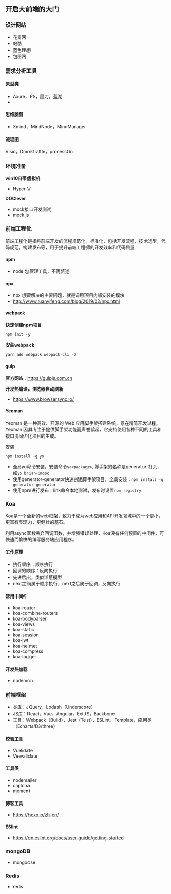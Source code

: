 ## 开启大前端的大门

### 设计网站

- 花瓣网
- 站酷
- 蓝色理想
- 包图网

### 需求分析工具

#### 原型类

- Axure，PS，墨刀，蓝湖
- 

#### 思维脑图

- Xmind，MindNode，MindManager

#### 流程图

Visio，OmniGraffle，processOn

### 环境准备

**win10自带虚拟机**

- Hyper-V

**DOClever**

- mock接口开发测试
- mock.js

### 前端工程化

前端工程化是指将前端开发的流程规范化，标准化，包括开发流程，技术选型，代码规范，构建发布等，用于提升前端工程师的开发效率和代码质量

#### npm

- node 包管理工具，不再赘述

#### npx

- npx 想要解决的主要问题，就是调用项目内部安装的模块
- http://www.ruanyifeng.com/blog/2019/02/npx.html

#### webpack

**快速创建npm项目**

```javascript
npm init -y
```

**安装webpack**

```javascript
yarn add webpack webpack-cli -D
```

#### gulp

**官方网站**：https://gulpjs.com.cn

**开发热编译，浏览器自动刷新**

- https://www.browsersync.io/

#### Yeoman

Yeoman 是一种高效、开源的 Web 应用脚手架搭建系统，意在精简开发过程。Yeoman 因其专注于提供脚手架功能而声誉鹊起，它支持使用各种不同的工具和接口协同优化项目的生成。

安装

```javascript
npm install -g yo
```

- 全局yo命令安装，安装命令`yo<package>`, 脚手架的名称是generator-打头，如`yo brian-imooc`
- 使用generator-generator快速创建脚手架项目，全局安装：`npm install -g generator-generator`
- 使用npm进行发布：link命令本地测试，发布时设置`npm registry`

### Koa

Koa是一个全新的web框架，致力于成为web应用和API开发领域中的一个更小，更富有表现力，更健壮的基石。

利用async函数丢弃回调函数，并增强错误处理，Koa没有任何预置的中间件，可快速而愉快的编写服务端应用程序。

#### 工作原理

- 执行顺序：顺序执行
- 回调的顺序：反向执行
- 先进后出，类似洋葱模型
- next之前属于顺序执行，next之后属于回调，反向执行

#### 常用中间件

- koa-router
- koa-combine-routers
- koa-bodyparser
- koa-views
- koa-static
- koa-session
- koa-jwt
- koa-helmet
- koa-compress
- koa-logger

#### 开发热加载

- nodemon

### 前端框架

- 类库：JQuery，Lodash（Underscore）
- JS库：React，Vue，Angular，ExtJS，Backbone
- 工具：Webpack（Build），Jest（Test），ESLint，Template，应用类（Echarts/D3/three）

#### 校验工具

- Vuelidate
- Veevalidate

#### 工具类

- nodemailer
- captcha
- moment

#### 博客工具

- https://hexo.io/zh-cn/

#### ESlint

- https://cn.eslint.org/docs/user-guide/getting-started

### mongoDB

- mongoose

### Redis

- redis


